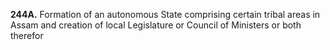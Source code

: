 **244A.** Formation of an autonomous State comprising certain tribal areas in Assam and creation of local Legislature or Council of Ministers or both therefor